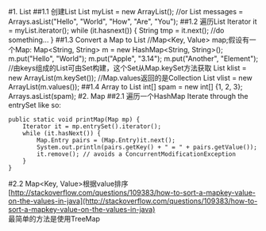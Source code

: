 #1. List
##1.1 创建List
    List<String> myList = new ArrayList<String>();
    //or
    List<String> messages = Arrays.asList("Hello", "World", "How", "Are", "You");
##1.2 遍历List
    Iterator<String> it = myList.iterator();
    while (it.hasnext()) {
        String tmp = it.next();
        //do something...
    }
##1.3 Convert a Map to List
    //Map<Key, Value> map;假设有一个Map:
    Map<String, String> m = new HashMap<String, String>();
    m.put("Hello", "World");
    m.put("Apple", "3.14");
    m.put("Another", "Element");
    //由keys组成的List可由Set构建，这个Set从Map.keySet方法获取
    List<String> klist = new ArrayList<String>(m.keySet());
    //Map.values返回的是Collection
    List<String> vlist = new ArrayList<String>(m.values());
##1.4 Array to List
    int[] spam = new int[] {1, 2, 3};
    Arrays.asList(spam);
#2. Map
##2.1 遍历一个HashMap
Iterate through the entrySet like so:

    public static void printMap(Map mp) {
        Iterator it = mp.entrySet().iterator();
        while (it.hasNext()) {
            Map.Entry pairs = (Map.Entry)it.next();
            System.out.println(pairs.getKey() + " = " + pairs.getValue());
            it.remove(); // avoids a ConcurrentModificationException
        }
    }
#2.2 Map<Key, Value>根据value排序
[http://stackoverflow.com/questions/109383/how-to-sort-a-mapkey-value-on-the-values-in-java](http://stackoverflow.com/questions/109383/how-to-sort-a-mapkey-value-on-the-values-in-java)        
最简单的方法是使用TreeMap